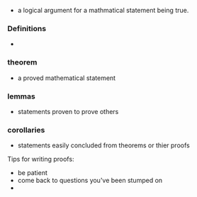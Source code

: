 - a logical argument for a mathmatical statement being true.

### Definitions
- 

### theorem
- a proved mathematical statement

### lemmas
- statements proven to prove others

### corollaries
- statements easily concluded from theorems or thier proofs 


Tips for writing proofs:
- be patient
- come back to questions you've been stumped on
- 